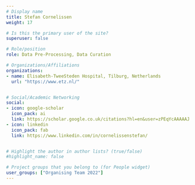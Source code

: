 ```yaml
---
# Display name
title: Stefan Cornelissen
weight: 17

# Is this the primary user of the site?
superuser: false

# Role/position
role: Data Pre-Processing, Data Curation

# Organizations/Affiliations
organizations:
- name: Elisabeth-TweeSteden Hospital, Tilburg, Netherlands
  url: "https://www.etz.nl/"


# Social/Academic Networking
social:
- icon: google-scholar
  icon_pack: ai
  link: https://scholar.google.co.uk/citations?hl=en&user=zPEqYcAAAAAJ
- icon: linkedin
  icon_pack: fab
  link: https://www.linkedin.com/in/cornelissenstefan/


# Highlight the author in author lists? (true/false)
#highlight_name: false

# Project groups that you belong to (for People widget)
user_groups: ["Organising Team 2022"]
---
```



